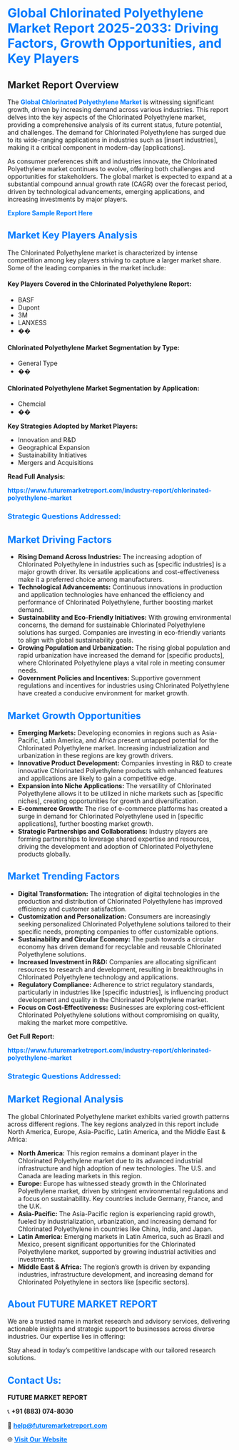 <h1 style="color: #007BFF;">Global Chlorinated Polyethylene Market Report 2025-2033: Driving Factors, Growth Opportunities, and Key Players</h1>

<section id="overview">
<h2>Market Report Overview</h2>
<p>The <a href="https://www.futuremarketreport.com/industry-report/chlorinated-polyethylene-market" style="color: #007BFF; text-decoration: none;"><strong>Global Chlorinated Polyethylene Market</strong></a> is witnessing significant growth, driven by increasing demand across various industries. This report delves into the key aspects of the Chlorinated Polyethylene market, providing a comprehensive analysis of its current status, future potential, and challenges. The demand for Chlorinated Polyethylene has surged due to its wide-ranging applications in industries such as [insert industries], making it a critical component in modern-day [applications].</p>
<p>As consumer preferences shift and industries innovate, the Chlorinated Polyethylene market continues to evolve, offering both challenges and opportunities for stakeholders. The global market is expected to expand at a substantial compound annual growth rate (CAGR) over the forecast period, driven by technological advancements, emerging applications, and increasing investments by major players.</p>
</section>

<section id="overview">
<p><a href="https://www.futuremarketreport.com/request-sample/reportId=113947" style="color: #007BFF; text-decoration: none;"><strong>Explore Sample Report Here</strong></a></p>
</section>

<section id="key-players">
<h2 style="color: #007BFF;">Market Key Players Analysis</h2>
<p>The Chlorinated Polyethylene market is characterized by intense competition among key players striving to capture a larger market share. Some of the leading companies in the market include:</p>
<h4>Key Players Covered in the Chlorinated Polyethylene Report:</h4>
<ul><li>BASF</li><li>Dupont</li><li>3M</li><li>LANXESS</li><li>��</li></ul>
<h4>Chlorinated Polyethylene Market Segmentation by Type:</h4>
<ul><li>General Type</li><li>��</li></ul>

<h4>Chlorinated Polyethylene Market Segmentation by Application:</h4>
<ul><li>Chemcial</li><li>��</li></ul>
<p><strong>Key Strategies Adopted by Market Players:</strong></p>
<ul>
<li>Innovation and R&D</li>
<li>Geographical Expansion</li>
<li>Sustainability Initiatives</li>
<li>Mergers and Acquisitions</li>
</ul>
</section>

<section>
<p><strong>Read Full Analysis: </strong></p><a href="https://www.futuremarketreport.com/industry-report/chlorinated-polyethylene-market" style="color: #007BFF; text-decoration: none;"><strong>https://www.futuremarketreport.com/industry-report/chlorinated-polyethylene-market</strong></a>
<h3 style="color: #007BFF;">Strategic Questions Addressed:</h3>
</section>

<section id="driving-factors">
<h2 style="color: #007BFF;">Market Driving Factors</h2>
<ul>
<li><strong>Rising Demand Across Industries:</strong> The increasing adoption of Chlorinated Polyethylene in industries such as [specific industries] is a major growth driver. Its versatile applications and cost-effectiveness make it a preferred choice among manufacturers.</li>
<li><strong>Technological Advancements:</strong> Continuous innovations in production and application technologies have enhanced the efficiency and performance of Chlorinated Polyethylene, further boosting market demand.</li>
<li><strong>Sustainability and Eco-Friendly Initiatives:</strong> With growing environmental concerns, the demand for sustainable Chlorinated Polyethylene solutions has surged. Companies are investing in eco-friendly variants to align with global sustainability goals.</li>
<li><strong>Growing Population and Urbanization:</strong> The rising global population and rapid urbanization have increased the demand for [specific products], where Chlorinated Polyethylene plays a vital role in meeting consumer needs.</li>
<li><strong>Government Policies and Incentives:</strong> Supportive government regulations and incentives for industries using Chlorinated Polyethylene have created a conducive environment for market growth.</li>
</ul>
</section>

<section id="growth-opportunities">
<h2 style="color: #007BFF;">Market Growth Opportunities</h2>
<ul>
<li><strong>Emerging Markets:</strong> Developing economies in regions such as Asia-Pacific, Latin America, and Africa present untapped potential for the Chlorinated Polyethylene market. Increasing industrialization and urbanization in these regions are key growth drivers.</li>
<li><strong>Innovative Product Development:</strong> Companies investing in R&D to create innovative Chlorinated Polyethylene products with enhanced features and applications are likely to gain a competitive edge.</li>
<li><strong>Expansion into Niche Applications:</strong> The versatility of Chlorinated Polyethylene allows it to be utilized in niche markets such as [specific niches], creating opportunities for growth and diversification.</li>
<li><strong>E-commerce Growth:</strong> The rise of e-commerce platforms has created a surge in demand for Chlorinated Polyethylene used in [specific applications], further boosting market growth.</li>
<li><strong>Strategic Partnerships and Collaborations:</strong> Industry players are forming partnerships to leverage shared expertise and resources, driving the development and adoption of Chlorinated Polyethylene products globally.</li>
</ul>
</section>

<section id="trending-factors">
<h2 style="color: #007BFF;">Market Trending Factors</h2>
<ul>
<li><strong>Digital Transformation:</strong> The integration of digital technologies in the production and distribution of Chlorinated Polyethylene has improved efficiency and customer satisfaction.</li>
<li><strong>Customization and Personalization:</strong> Consumers are increasingly seeking personalized Chlorinated Polyethylene solutions tailored to their specific needs, prompting companies to offer customizable options.</li>
<li><strong>Sustainability and Circular Economy:</strong> The push towards a circular economy has driven demand for recyclable and reusable Chlorinated Polyethylene solutions.</li>
<li><strong>Increased Investment in R&D:</strong> Companies are allocating significant resources to research and development, resulting in breakthroughs in Chlorinated Polyethylene technology and applications.</li>
<li><strong>Regulatory Compliance:</strong> Adherence to strict regulatory standards, particularly in industries like [specific industries], is influencing product development and quality in the Chlorinated Polyethylene market.</li>
<li><strong>Focus on Cost-Effectiveness:</strong> Businesses are exploring cost-efficient Chlorinated Polyethylene solutions without compromising on quality, making the market more competitive.</li>
</ul>
</section>

<section>
<p><strong>Get Full Report: </strong></p><a href="https://www.futuremarketreport.com/industry-report/chlorinated-polyethylene-market" style="color: #007BFF; text-decoration: none;"><strong>https://www.futuremarketreport.com/industry-report/chlorinated-polyethylene-market</strong></a>
<h3 style="color: #007BFF;">Strategic Questions Addressed:</h3>
</section>


<section id="regional-analysis">
<h2 style="color: #007BFF;">Market Regional Analysis</h2>
<p>The global Chlorinated Polyethylene market exhibits varied growth patterns across different regions. The key regions analyzed in this report include North America, Europe, Asia-Pacific, Latin America, and the Middle East & Africa:</p>
<ul>
<li><strong>North America:</strong> This region remains a dominant player in the Chlorinated Polyethylene market due to its advanced industrial infrastructure and high adoption of new technologies. The U.S. and Canada are leading markets in this region.</li>
<li><strong>Europe:</strong> Europe has witnessed steady growth in the Chlorinated Polyethylene market, driven by stringent environmental regulations and a focus on sustainability. Key countries include Germany, France, and the U.K.</li>
<li><strong>Asia-Pacific:</strong> The Asia-Pacific region is experiencing rapid growth, fueled by industrialization, urbanization, and increasing demand for Chlorinated Polyethylene in countries like China, India, and Japan.</li>
<li><strong>Latin America:</strong> Emerging markets in Latin America, such as Brazil and Mexico, present significant opportunities for the Chlorinated Polyethylene market, supported by growing industrial activities and investments.</li>
<li><strong>Middle East & Africa:</strong> The region’s growth is driven by expanding industries, infrastructure development, and increasing demand for Chlorinated Polyethylene in sectors like [specific sectors].</li>
</ul>
</section>

<footer>
<h2 style="color: #007BFF;">About FUTURE MARKET REPORT</h2>
<p>We are a trusted name in market research and advisory services, delivering actionable insights and strategic support to businesses across diverse industries. Our expertise lies in offering:</p>

<p>Stay ahead in today’s competitive landscape with our tailored research solutions.</p>

<h2 style="color: #007BFF;">Contact Us:</h2>
<p><strong>FUTURE MARKET REPORT</strong></p>
<p>📞 <strong>+91 (883) 074-8030</strong></p>
<p>📧 <strong><a href="mailto:help@futuremarketreport.com" style="color: #007BFF;">help@futuremarketreport.com</a></strong></p>
<p>🌐 <strong><a href="https://www.futuremarketreport.com/" style="color: #007BFF;">Visit Our Website</a></strong></p>
</footer>